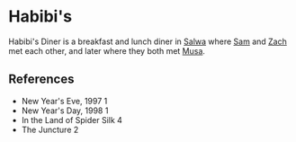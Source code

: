 # Habibi's
Habibi's Diner is a breakfast and lunch diner in [Salwa](../Salwa.md) where [Sam](../../Person/Sam.md) and [Zach](../../Person/Zach.md) met each other, and later where they both met [Musa](../../Person/Musa.md).

## References
- New Year's Eve, 1997 1
- New Year's Day, 1998 1
- In the Land of Spider Silk 4
- The Juncture 2
